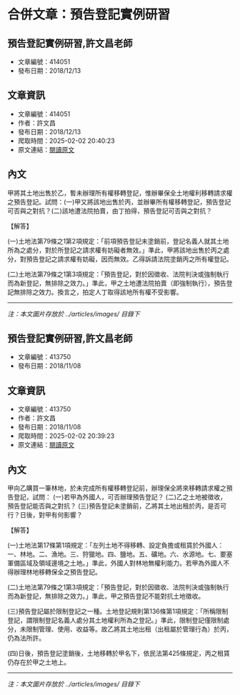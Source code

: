 # 合併文章：預告登記實例研習

## 預告登記實例研習,許文昌老師
- 文章編號：414051
- 發布日期：2018/12/13


## 文章資訊
- 文章編號：414051
- 作者：許文昌
- 發布日期：2018/12/13
- 爬取時間：2025-02-02 20:40:23
- 原文連結：[閱讀原文](https://real-estate.get.com.tw/Columns/detail.aspx?no=414051)

## 內文
甲將其土地出售於乙，暫未辦理所有權移轉登記，惟辦畢保全土地權利移轉請求權之預告登記。試問：(一)甲又將該地出售於丙，並辦畢所有權移轉登記，預告登記可否與之對抗？(二)該地遭法院拍賣，由丁拍得，預告登記可否與之對抗？

【解答】

(一)土地法第79條之1第2項規定：「前項預告登記未塗銷前，登記名義人就其土地所為之處分，對於所登記之請求權有妨礙者無效。」準此，甲將該地出售於丙之處分，對預告登記之請求權有妨礙，因而無效。乙得訴請法院塗銷丙之所有權登記。

(二)土地法第79條之1第3項規定：「預告登記，對於因徵收、法院判決或強制執行而為新登記，無排除之效力。」準此，甲之土地遭法院拍賣（即強制執行），預告登記無排除之效力。換言之，拍定人丁取得該地所有權不受影響。

---
*注：本文圖片存放於 ../articles/images/ 目錄下*


## 預告登記實例研習,許文昌老師
- 文章編號：413750
- 發布日期：2018/11/08


## 文章資訊
- 文章編號：413750
- 作者：許文昌
- 發布日期：2018/11/08
- 爬取時間：2025-02-02 20:39:23
- 原文連結：[閱讀原文](https://real-estate.get.com.tw/Columns/detail.aspx?no=413750)

## 內文
甲向乙購買一筆林地，於未完成所有權移轉登記前，辦理保全將來移轉請求權之預告登記，試問： (一)若甲為外國人，可否辦理預告登記？ (二)乙之土地被徵收，預告登記能否與之對抗？ (三)預告登記未塗銷前，乙將其土地出租於丙，是否可行？日後，對甲有何影響？

【解答】

(一)土地法第17條第1項規定：「左列土地不得移轉、設定負擔或租賃於外國人：一、林地。二、漁地。三、狩獵地。四、鹽地。五、礦地。六、水源地。七、要塞軍備區域及領域邊境之土地。」準此，外國人對林地無權利能力。若甲為外國人不得辦理林地移轉保全之預告登記。

(二)土地法第79條之1第3項規定：「預告登記，對於因徵收、法院判決或強制執行而為新登記，無排除之效力。」準此，甲之預告登記不能對抗土地徵收。

(三)預告登記屬於限制登記之一種。土地登記規則第136條第1項規定：「所稱限制登記，謂限制登記名義人處分其土地權利所為之登記。」準此，限制登記僅限制處分，未限制管理、使用、收益等。故乙將其土地出租（出租屬於管理行為）於丙，仍為法所許。

(四)日後，預告登記塗銷後，土地移轉於甲名下，依民法第425條規定，丙之租賃仍存在於甲之土地上。

---
*注：本文圖片存放於 ../articles/images/ 目錄下*


